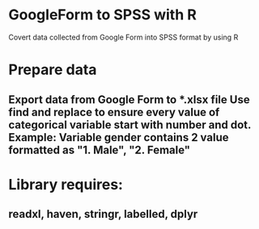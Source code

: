 # GoogleForm to SPSS with R
Covert data collected from Google Form into SPSS format by using R

# Prepare data
Export data from Google Form to *.xlsx file
Use find and replace to ensure every value of categorical variable start with number and dot.
Example:
Variable gender contains 2 value formatted as "1. Male", "2. Female"
--------------------

# Library requires: 
readxl, haven, stringr, labelled, dplyr
--------------------
